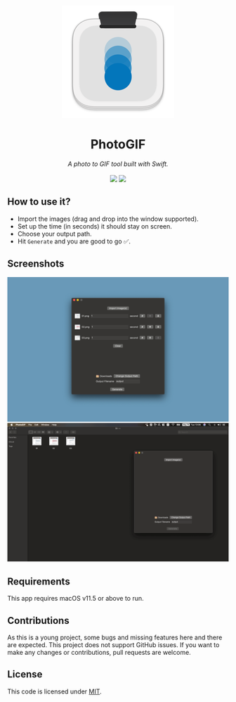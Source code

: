 <div align="center" style="text-align: center; margin: auto;">
    <img src="https://github.com/loyihsu/photogif-mac/blob/main/demo/icon.png?raw=true">
    <h1>PhotoGIF</h1>
    <i>A photo to GIF tool built with Swift.</i>
    <br>
    <br>
    <img src="https://img.shields.io/static/v1?label=Swift&message=5&color=orange"> <img src="https://img.shields.io/static/v1?label=Version&message=1.3&color=purple">
</div>

## How to use it?

* Import the images (drag and drop into the window supported).
* Set up the time (in seconds) it should stay on screen.
* Choose your output path.
* Hit `Generate` and you are good to go ✅.

## Screenshots

![Screenshot](https://github.com/loyihsu/photogif-mac/blob/main/demo/screenshot.png?raw=true)
![GIF](https://github.com/loyihsu/photogif-mac/blob/main/demo/demo.gif?raw=true)

## Requirements

This app requires macOS v11.5 or above to run.

## Contributions

As this is a young project, some bugs and missing features here and there are expected.  This project does not support GitHub issues. If you want to make any changes or contributions, pull requests are welcome.

## License

This code is licensed under [MIT](https://github.com/loyihsu/photogif-mac/blob/main/LICENSE).
